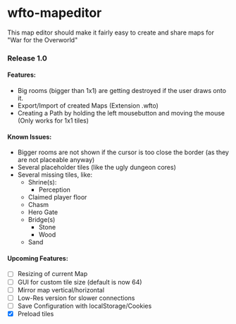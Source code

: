 # wfto-mapeditor
This map editor should make it fairly easy to create and share maps for "War for the Overworld"

### Release 1.0
#### Features:
- Big rooms (bigger than 1x1) are getting destroyed if the user draws onto it.
- Export/Import of created Maps (Extension .wfto)
- Creating a Path by holding the left mousebutton and moving the mouse (Only works for 1x1 tiles)

#### Known Issues:
- Bigger rooms are not shown if the cursor is too close the border (as they are not placeable anyway)
- Several placeholder tiles (like the ugly dungeon cores)
- Several missing tiles, like:
	- Shrine(s): 
		- Perception
	- Claimed player floor
	- Chasm
	- Hero Gate
	- Bridge(s)
		- Stone
		- Wood
	- Sand

#### Upcoming Features:
- [ ] Resizing of current Map
- [ ] GUI for custom tile size (default is now 64)
- [ ] Mirror map vertical/horizontal
- [ ] Low-Res version for slower connections
- [ ] Save Configuration with localStorage/Cookies
- [x] Preload tiles

